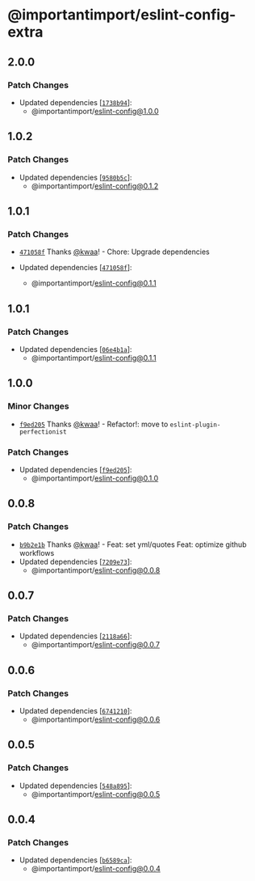 # @importantimport/eslint-config-extra

## 2.0.0

### Patch Changes

- Updated dependencies [[`1738b94`](https://github.com/importantimport/config/commit/1738b9496642c61dd38e3f4fc26fe0d10dda78b2)]:
  - @importantimport/eslint-config@1.0.0

## 1.0.2

### Patch Changes

- Updated dependencies [[`9580b5c`](https://github.com/importantimport/config/commit/9580b5cc975bfcdc0247cec8a0b895b5f2926e19)]:
  - @importantimport/eslint-config@0.1.2

## 1.0.1

### Patch Changes

- [`471058f`](https://github.com/importantimport/config/commit/471058fc53f1f28ac6815b5ed32a6a18da87a8bc) Thanks [@kwaa](https://github.com/kwaa)! - Chore: Upgrade dependencies

- Updated dependencies [[`471058f`](https://github.com/importantimport/config/commit/471058fc53f1f28ac6815b5ed32a6a18da87a8bc)]:
  - @importantimport/eslint-config@0.1.1

## 1.0.1

### Patch Changes

- Updated dependencies [[`06e4b1a`](https://github.com/importantimport/config/commit/06e4b1a448dd73a5e917c2e06e005e1a61836581)]:
  - @importantimport/eslint-config@0.1.1

## 1.0.0

### Minor Changes

- [`f9ed205`](https://github.com/importantimport/config/commit/f9ed205eda8fcab4694f16ecf9cb410fb44c994b) Thanks [@kwaa](https://github.com/kwaa)! - Refactor!: move to `eslint-plugin-perfectionist`

### Patch Changes

- Updated dependencies [[`f9ed205`](https://github.com/importantimport/config/commit/f9ed205eda8fcab4694f16ecf9cb410fb44c994b)]:
  - @importantimport/eslint-config@0.1.0

## 0.0.8

### Patch Changes

- [`b9b2e1b`](https://github.com/importantimport/config/commit/b9b2e1be9ce8e3dd56eff9d7270f4ca347bfd751) Thanks [@kwaa](https://github.com/kwaa)! - Feat: set yml/quotes
  Feat: optimize github workflows
- Updated dependencies [[`7209e73`](https://github.com/importantimport/config/commit/7209e73bb43cfbd3f06b58a087e85830b1c85949)]:
  - @importantimport/eslint-config@0.0.8

## 0.0.7

### Patch Changes

- Updated dependencies [[`2118a66`](https://github.com/importantimport/config/commit/2118a666a432e8dfd419c1848ed33e7f8b05bbae)]:
  - @importantimport/eslint-config@0.0.7

## 0.0.6

### Patch Changes

- Updated dependencies [[`6741210`](https://github.com/importantimport/config/commit/67412108a66631964b3191c53aa7e1a2e6e5ed10)]:
  - @importantimport/eslint-config@0.0.6

## 0.0.5

### Patch Changes

- Updated dependencies [[`548a895`](https://github.com/importantimport/config/commit/548a89541849a135b8743b3628b0bd9e86566171)]:
  - @importantimport/eslint-config@0.0.5

## 0.0.4

### Patch Changes

- Updated dependencies [[`b6589ca`](https://github.com/importantimport/config/commit/b6589ca613ac1485ebf5451125f8ae9923d880d5)]:
  - @importantimport/eslint-config@0.0.4
